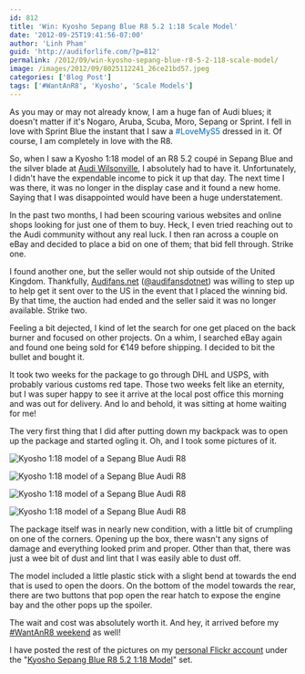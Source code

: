 ```yaml
---
id: 812
title: 'Win: Kyosho Sepang Blue R8 5.2 1:18 Scale Model'
date: '2012-09-25T19:41:56-07:00'
author: 'Linh Pham'
guid: 'http://audiforlife.com/?p=812'
permalink: /2012/09/win-kyosho-sepang-blue-r8-5-2-118-scale-model/
image: /images/2012/09/8025112241_26ce21bd57.jpeg
categories: ['Blog Post']
tags: ['#WantAnR8', 'Kyosho', 'Scale Models']
---
```


As you may or may not already know, I am a huge fan of Audi blues; it doesn't matter if it's Nogaro, Aruba, Scuba, Moro, Sepang or Sprint. I fell in love with Sprint Blue the instant that I saw a <span style="color: #0068b1;">#LoveMyS5</span> dressed in it. Of course, I am completely in love with the R8.

So, when I saw a Kyosho 1:18 model of an R8 5.2 coupé in Sepang Blue and the silver blade at [Audi Wilsonville](http://www.audiwilsonville.com/), I absolutely had to have it. Unfortunately, I didn't have the expendable income to pick it up that day. The next time I was there, it was no longer in the display case and it found a new home. Saying that I was disappointed would have been a huge understatement.

In the past two months, I had been scouring various websites and online shops looking for just one of them to buy. Heck, I even tried reaching out to the Audi community without any real luck. I then ran across a couple on eBay and decided to place a bid on one of them; that bid fell through. Strike one.

I found another one, but the seller would not ship outside of the United Kingdom. Thankfully, [Audifans.net](http://audifans.net/)</a> ([@audifansdotnet](https://twitter.com/audifansdotnet)) was willing to step up to help get it sent over to the US in the event that I placed the winning bid. By that time, the auction had ended and the seller said it was no longer available. Strike two.

Feeling a bit dejected, I kind of let the search for one get placed on the back burner and focused on other projects. On a whim, I searched eBay again and found one being sold for €149 before shipping. I decided to bit the bullet and bought it.

It took two weeks for the package to go through DHL and USPS, with probably various customs red tape. Those two weeks felt like an eternity, but I was super happy to see it arrive at the local post office this morning and was out for delivery. And lo and behold, it was sitting at home waiting for me!

The very first thing that I did after putting down my backpack was to open up the package and started ogling it. Oh, and I took some pictures of it.

![Kyosho 1:18 model of a Sepang Blue Audi R8](/images/2012/09/IMAG0472_medium.jpg)

![Kyosho 1:18 model of a Sepang Blue Audi R8](/images/2012/09/IMAG0480_medium.jpg)

![Kyosho 1:18 model of a Sepang Blue Audi R8](/images/2012/09/IMAG0485_medium.jpg)

![Kyosho 1:18 model of a Sepang Blue Audi R8](/images/2012/09/IMAG0490_medium.jpg)

The package itself was in nearly new condition, with a little bit of crumpling on one of the corners. Opening up the box, there wasn't any signs of damage and everything looked prim and proper. Other than that, there was just a wee bit of dust and lint that I was easily able to dust off.

The model included a little plastic stick with a slight bend at towards the end that is used to open the doors. On the bottom of the model towards the rear, there are two buttons that pop open the rear hatch to expose the engine bay and the other pops up the spoiler.

The wait and cost was absolutely worth it. And hey, it arrived before my [#WantAnR8 weekend](/2012/09/so-this-just-happened/) as well!

I have posted the rest of the pictures on my [personal Flickr account](http://www.flickr.com/photos/questionlp/) under the "[Kyosho Sepang Blue R8 5.2 1:18 Model](http://www.flickr.com/photos/questionlp/sets/72157631624498718/)" set.
